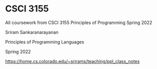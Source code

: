 # CSCI 3155 

All coursework from CSCI 3155 Principles of Programming Spring 2022


Sriram Sankaranarayanan

Principles of Programming Languages

Spring 2022

https://home.cs.colorado.edu/~srirams/teaching/ppl_class_notes
